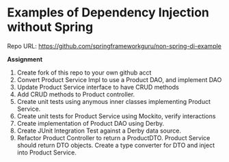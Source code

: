# Examples of Dependency Injection without Spring

Repo URL: https://github.com/springframeworkguru/non-spring-di-example

**Assignment**
<ol>
<li>Create fork of this repo to your own github acct</li>
<li>Convert Product Service Impl to use a Product DAO, and implement DAO</li>
<li>Update Product Service interface to have CRUD methods</li>
<li>Add CRUD methods to Product controller. </li>
<li>Create unit tests using anymous inner classes implementing Product Service.</li>
<li>Create unit tests for Product Service using Mockito, verify interactions</li>
<li>Create implementation of Product DAO using Derby.</li>
<li>Create JUnit Integration Test against a Derby data source.</li>
<li>Refactor Product Controller to return a ProductDTO. Product Service should return DTO objects. Create a type converter for DTO and inject into Product Service.</li>
</ol>

